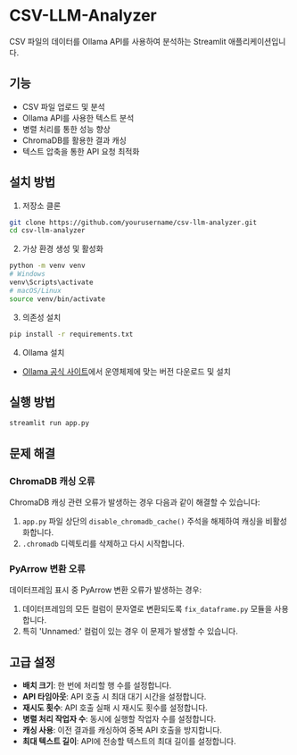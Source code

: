 # CSV-LLM-Analyzer

CSV 파일의 데이터를 Ollama API를 사용하여 분석하는 Streamlit 애플리케이션입니다.

## 기능

- CSV 파일 업로드 및 분석
- Ollama API를 사용한 텍스트 분석
- 병렬 처리를 통한 성능 향상
- ChromaDB를 활용한 결과 캐싱
- 텍스트 압축을 통한 API 요청 최적화

## 설치 방법

1. 저장소 클론
```bash
git clone https://github.com/yourusername/csv-llm-analyzer.git
cd csv-llm-analyzer
```

2. 가상 환경 생성 및 활성화
```bash
python -m venv venv
# Windows
venv\Scripts\activate
# macOS/Linux
source venv/bin/activate
```

3. 의존성 설치
```bash
pip install -r requirements.txt
```

4. Ollama 설치
- [Ollama 공식 사이트](https://ollama.com/download)에서 운영체제에 맞는 버전 다운로드 및 설치

## 실행 방법

```bash
streamlit run app.py
```

## 문제 해결

### ChromaDB 캐싱 오류

ChromaDB 캐싱 관련 오류가 발생하는 경우 다음과 같이 해결할 수 있습니다:

1. `app.py` 파일 상단의 `disable_chromadb_cache()` 주석을 해제하여 캐싱을 비활성화합니다.
2. `.chromadb` 디렉토리를 삭제하고 다시 시작합니다.

### PyArrow 변환 오류

데이터프레임 표시 중 PyArrow 변환 오류가 발생하는 경우:

1. 데이터프레임의 모든 컬럼이 문자열로 변환되도록 `fix_dataframe.py` 모듈을 사용합니다.
2. 특히 'Unnamed:' 컬럼이 있는 경우 이 문제가 발생할 수 있습니다.

## 고급 설정

- **배치 크기**: 한 번에 처리할 행 수를 설정합니다.
- **API 타임아웃**: API 호출 시 최대 대기 시간을 설정합니다.
- **재시도 횟수**: API 호출 실패 시 재시도 횟수를 설정합니다.
- **병렬 처리 작업자 수**: 동시에 실행할 작업자 수를 설정합니다.
- **캐싱 사용**: 이전 결과를 캐싱하여 중복 API 호출을 방지합니다.
- **최대 텍스트 길이**: API에 전송할 텍스트의 최대 길이를 설정합니다.